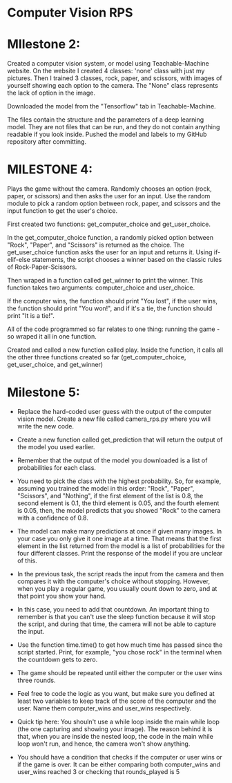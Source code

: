 # Computer Vision RPS
# MIlestone 2: 
Created a computer vision system, or model using Teachable-Machine website. On the website I created 4 classes: 'none' class with just my pictures. Then I trained 3 classes, rock, paper, and scissors, with images of yourself showing each option to the camera. The "None" class represents the lack of option in the image. 

Downloaded the model from the "Tensorflow" tab in Teachable-Machine. 

The files contain the structure and the parameters of a deep learning model. They are not files that can be run, and they do not contain anything readable if you look inside. Pushed the model and labels to my GitHub repository after committing.

# MILESTONE 4: 
Plays the game without the camera.
Randomly chooses an option (rock, paper, or scissors) and then asks the user for an input.
Use the random module to pick a random option between rock, paper, and scissors and the input function to get the user's choice.

First created two functions: get_computer_choice and get_user_choice.

In the get_computer_choice function, a randomly picked option between "Rock", "Paper", and "Scissors" is returned as the choice.
The get_user_choice function asks the user for an input and returns it.
Using if-elif-else statements, the script chooses a winner based on the classic rules of Rock-Paper-Scissors.

Then wraped in a function called get_winner to print the winner. This function takes two arguments: computer_choice and user_choice.

If the computer wins, the function should print "You lost", if the user wins, the function should print "You won!", and if it's a tie, the function should print "It is a tie!".

All of the code programmed so far relates to one thing: running the game - so wraped it all in one function.

Created and called a new function called play.
Inside the function, it calls all the other three functions created so far (get_computer_choice, get_user_choice, and get_winner)

# Milestone 5:
- Replace the hard-coded user guess with the output of the computer vision model. Create a new file called camera_rps.py where you will write the new code.

- Create a new function called get_prediction that will return the output of the model you used earlier.

- Remember that the output of the model you downloaded is a list of probabilities for each class. 

- You need to pick the class with the highest probability. So, for example, assuming you trained the model in this order: "Rock", "Paper", "Scissors", and "Nothing", if the first element of the list is 0.8, the second element is 0.1, the third element is 0.05, and the fourth element is 0.05, then, the model predicts that you showed "Rock" to the camera with a confidence of 0.8.

- The model can make many predictions at once if given many images. In your case you only give it one image at a time. That means that the first element in the list returned from the model is a list of probabilities for the four different classes. Print the response of the model if you are unclear of this.

- In the previous task, the script reads the input from the camera and then compares it with the computer's choice without stopping. However, when you play a regular game, you usually count down to zero, and at that point you show your hand.

- In this case, you need to add that countdown. An important thing to remember is that you can't use the sleep function because it will stop the script, and during that time, the camera will not be able to capture the input.

- Use the function time.time() to get how much time has passed since the script started. Print, for example, "you chose rock" in the terminal when the countdown gets to zero.

- The game should be repeated until either the computer or the user wins three rounds.

- Feel free to code the logic as you want, but make sure you defined at least two variables to keep track of the score of the computer and the user. Name them computer_wins and user_wins respectively.

- Quick tip here: You shouln't use a while loop inside the main while loop (the one capturing and showing your image). The reason behind it is that, when you are inside the nested loop, the code in the main while loop won't run, and hence, the camera won't show anything.

- You should have a condition that checks if the computer or user wins or if the game is over. It can be either comparing both computer_wins and user_wins reached 3 or checking that rounds_played is 5